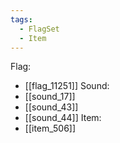 ```yaml
---
tags:
  - FlagSet
  - Item
---
```

Flag:
- [[flag_11251]]
Sound:
- [[sound_17]]
- [[sound_43]]
- [[sound_44]]
Item:
- [[item_506]]
